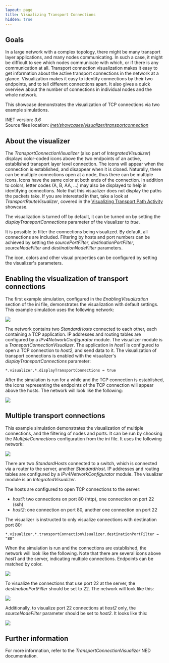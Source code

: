 ```yaml
---
layout: page
title: Visualizing Transport Connections
hidden: true
---
```


## Goals

In a large network with a complex topology, there might be many
transport layer applications, and many nodes communicating. In such a
case, it might be difficult to see which nodes communicate with which,
or if there is any communication at all. Transport connection
visualization makes it easy to get information about the active
transport connections in the network at a glance. Visualization makes it
easy to identify connections by their two endpoints, and to tell
different connections apart. It also gives a quick overview about the
number of connections in individual nodes and the whole network.

This showcase demonstrates the visualization of TCP connections via two
example simulations.

INET version: <var>3.6</var><br>
Source files location: <a href="https://github.com/inet-framework/inet-showcases/tree/master/visualizer/transportconnection" target="_blank"><var>inet/showcases/visualizer/transportconnection</var></a>

## About the visualizer

The <var>TransportConnectionVisualizer</var> (also part of
<var>IntegratedVisualizer</var>) displays color-coded icons above the
two endpoints of an active, established transport layer level
connection. The icons will appear when the connection is established,
and disappear when it is closed. Naturally, there can be multiple
connections open at a node, thus there can be multiple icons. Icons have
the same color at both ends of the connection. In addition to colors,
letter codes (A, B, AA, ...) may also be displayed to help in
identifying connections. Note that this visualizer does not display the
paths the packets take. If you are interested in that, take a look at
<var>TransportRouteVisualizer</var>, covered in the <a href="../transportpathactivity" target="_blank">Visualizing Transport Path Activity</a> showcase.

The visualization is turned off by default, it can be turned on by
setting the <var>displayTransportConnections</var> parameter of the
visualizer to <var>true</var>.

It is possible to filter the connections being visualized. By default,
all connections are included. Filtering by hosts and port numbers can be
achieved by setting the <var>sourcePortFilter</var>,
<var>destinationPortFilter</var>, <var>sourceNodeFilter</var> and
<var>destinationNodeFilter</var> parameters.

The icon, colors and other visual properties can be configured by
setting the visualizer's parameters.

## Enabling the visualization of transport connections

The first example simulation, configured in the
<var>EnablingVisualization</var> section of the ini file, demonstrates
the visualization with default settings. This example simulation uses
the following network:

<img class="screen" src="simplenetwork.png">

The network contains two <var>StandardHosts</var> connected to each
other, each containing a TCP application. IP addresses and routing
tables are configured by a <var>IPv4NetworkConfigurator</var> module.
The visualizer module is a <var>TransportConnectionVisualizer</var>. The
application in <var>host1</var> is configured to open a TCP connection
to <var>host2</var>, and send data to it. The visualization of transport
connections is enabled with the visualizer's
<var>displayTransportConnections</var> parameter:

``` {.snippet}
*.visualizer.*.displayTransportConnections = true
```

After the simulation is run for a while and the TCP connection is
established, the icons representing the endpoints of the TCP connection
will appear above the hosts. The network will look like the following:

<img class="screen" src="simpleconnection.png">

## Multiple transport connections

This example simulation demonstrates the visualization of multiple
connections, and the filtering of nodes and ports. It can be run by
choosing the <var>MultipleConnections</var> configuration from the ini
file. It uses the following network:

<img class="screen" src="complexnetwork.png">

There are two <var>StandardHosts</var> connected to a switch, which is
connected via a router to the server, another <var>StandardHost</var>.
IP addresses and routing tables are configured by a
<var>IPv4NetworkConfigurator</var> module. The visualizer module is an
<var>IntegratedVisualizer</var>.

The hosts are configured to open TCP connections to the server:

-   <var>host1</var>: two connections on port 80 (http), one connection
    on port 22 (ssh)
-   <var>host2</var>: one connection on port 80, another one connection
    on port 22

The visualizer is instructed to only visualize connections with
destination port 80:

``` {.snippet}
*.visualizer.*.transportConnectionVisualizer.destinationPortFilter = "80"
```

When the simulation is run and the connections are established, the
network will look like the following. Note that there are several icons
above <var>host1</var> and the server, indicating multiple connections.
Endpoints can be matched by color.

<img class="screen" src="port80.png">

To visualize the connections that use port 22 at the server, the
<var>destinationPortFilter</var> should be set to 22. The network will
look like this:

<img class="screen" src="port22.png">

Additionally, to visualize port 22 connections at <var>host2</var> only,
the <var>sourceNodeFilter</var> parameter should be set to
<var>host2</var>. It looks like this:

<img class="screen" src="port22host2.png"> <!--
To differentiate connections with the same icon color, capital letters are displayed on the icon.
-->

## Further information

For more information, refer to the
<var>TransportConnectionVisualizer</var> NED documentation.
